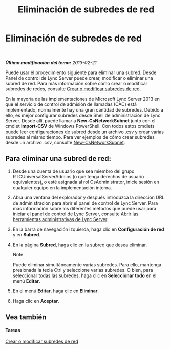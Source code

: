 ﻿---
title: Eliminación de subredes de red
TOCTitle: Eliminación de subredes de red
ms:assetid: c1850f38-40a3-48c9-b6f1-f181c5e63b6b
ms:mtpsurl: https://technet.microsoft.com/es-es/library/JJ721873(v=OCS.15)
ms:contentKeyID: 49889664
ms.date: 01/07/2017
mtps_version: v=OCS.15
ms.translationtype: HT
---

# Eliminación de subredes de red

 

_**Última modificación del tema:** 2013-02-21_

Puede usar el procedimiento siguiente para eliminar una subred. Desde Panel de control de Lync Server puede crear, modificar o eliminar una subred de red. Para más información sobre cómo crear o modificar subredes de redes, consulte [Crear o modificar subredes de red](lync-server-2013-create-or-modify-network-subnets.md).

En la mayoría de las implementaciones de Microsoft Lync Server 2013 en que el servicio de control de admisión de llamadas (CAC) está implementado, normalmente hay una gran cantidad de subredes. Debido a ello, es mejor configurar subredes desde Shell de administración de Lync Server. Desde allí, puede llamar a **New-CsNetworkSubnet** junto con el cmdlet **Import-CSV** de Windows PowerShell. Con todos estos cmdlets puede leer configuraciones de subred desde un archivo .csv y crear varias subredes al mismo tiempo. Para ver ejemplos de cómo crear subredes desde un archivo .csv, consulte [New-CsNetworkSubnet](new-csnetworksubnet.md).

## Para eliminar una subred de red:

1.  Desde una cuenta de usuario que sea miembro del grupo RTCUniversalServerAdmins (o que tenga derechos de usuario equivalentes), o esté asignada al rol CsAdministrator, inicie sesión en cualquier equipo en la implementación interna.

2.  Abra una ventana del explorador y después introduzca la dirección URL de administración para abrir el panel de control de Lync Server. Para más información sobre los diferentes métodos que puede usar para iniciar el panel de control de Lync Server, consulte [Abrir las herramientas administrativas de Lync Server](lync-server-2013-open-lync-server-administrative-tools.md).

3.  En la barra de navegación izquierda, haga clic en **Configuración de red** y en **Subred**.

4.  En la página **Subred**, haga clic en la subred que desea eliminar.
    

    > [!NOTE]
    > Puede eliminar simultáneamente varias subredes. Para ello, mantenga presionada la tecla Ctrl y seleccione varias subredes. O bien, para seleccionar todas las subredes, haga clic en <STRONG>Seleccionar todo</STRONG> en el menú <STRONG>Editar</STRONG>.



5.  En el menú **Editar**, haga clic en **Eliminar**.

6.  Haga clic en **Aceptar**.

## Vea también

#### Tareas

[Crear o modificar subredes de red](lync-server-2013-create-or-modify-network-subnets.md)

